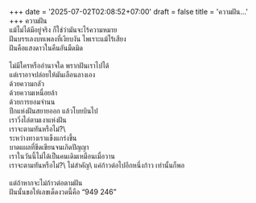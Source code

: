 +++
date = '2025-07-02T02:08:52+07:00'
draft = false
title = 'ความฝัน...'
+++
ความฝัน\
แม้ไม่ได้มีอยู่จริง ก็ใช่ว่ามันจะไร้ความหมาย\
ฝันบรรเลงบทเพลงที่เงียบงัน ไพเราะแม้ไร้เสียง\
ฝันคือแสงดาวในคืนอันมืดมิด\
\
ไม่มีใครหรืออำนาจใด พรากฝันเราไปได้\
แต่เราอาจปล่อยให้มันเลือนลางเอง\
ด้วยความกลัว\
ด้วยความเหนื่อยล้า\
ด้วยการยอมจำนน\
ปีกแห่งฝันสยายออก แล้วโบยบินไป\
เราวิ่งไล่ตามเงาแห่งฝัน\
เราจะตามทันหรือไม่?\ 
\
ระหว่างทางเราแข็งแกร่งขึ้น\
บาดแผลที่ขีดเขียนจนเกิดปัญญา\
เราในวันนี้ไม่ได้เป็นคนเดิมเหมือนเมื่อวาน\
เราจะตามทันหรือไม่?\ 
ไม่สำคัญ\ 
แค่ก้าวต่อไปอีกหนึ่งก้าว เท่านั้นก็พอ\
\
แต่ถ้าหากจะไม่ก้าวต่อตามฝัน\
ฝันนั้นขอให้เลขเด็ดงวดนี้คือ “949 246” 